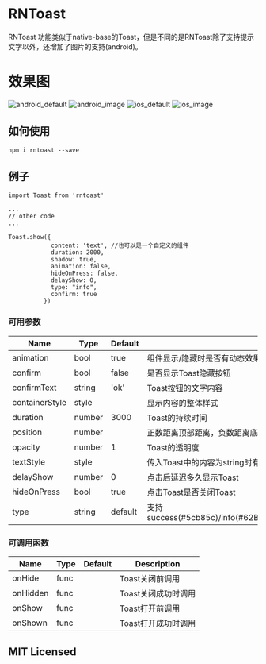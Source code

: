 # RNToast

RNToast 功能类似于native-base的Toast，但是不同的是RNToast除了支持提示文字以外，还增加了图片的支持(android)。

# 效果图

![android_default](https://github.com/china-english/RNToast/tree/master/assets/Android1.jpg)
![android_image](https://github.com/china-english/RNToast/tree/master/assets/Android2.jpg)
![ios_default](https://github.com/china-english/RNToast/tree/master/assets/iPhoneX1.jpg)
![ios_image](https://github.com/china-english/RNToast/tree/master/assets/iPhoneX2.jpg)

## 如何使用

`npm i rntoast --save`

## 例子

```
import Toast from 'rntoast'

...
// other code
...

Toast.show({
            content: 'text', //也可以是一个自定义的组件
            duration: 2000,
            shadow: true,
            animation: false,
            hideOnPress: false,
            delayShow: 0,
            type: "info",
            confirm: true
          })
```

### 可用参数
| Name | Type| Default | Description |
| --- | --- | --- | --- |
| animation | bool | true | 组件显示/隐藏时是否有动态效果 |
| confirm | bool | false | 是否显示Toast隐藏按钮 |
| confirmText | string | 'ok' | Toast按钮的文字内容 |
| containerStyle | style |  | 显示内容的整体样式 |
| duration | number | 3000 | Toast的持续时间 |
| position | number |  | 正数距离顶部距离，负数距离底部距离， 0居中 |
| opacity | number | 1 | Toast的透明度 |
| textStyle | style |  | 传入Toast中的内容为string时有效 |
| delayShow | number | 0 | 点击后延迟多久显示Toast |
| hideOnPress | bool | true | 点击Toast是否关闭Toast |
| type | string | default | 支持success(#5cb85c)/info(#62B1F6)/error(#d9534f)/warning(#f0ad4e)/default(#999999) |


### 可调用函数

| Name | Type| Default | Description |
| --- | --- | --- | --- |
| onHide | func |  | Toast关闭前调用 |
| onHidden | func |  | Toast关闭成功时调用 |
| onShow | func |  | Toast打开前调用 |
| onShown | func |  | Toast打开成功时调用 |



## MIT Licensed
